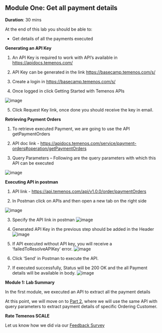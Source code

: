 ## Module One: Get all payment details

**Duration**: 30 mins

At the end of this lab you should be able to:
- Get details of all the payments executed 

**Generating an API Key**
1. An API Key is required to work with API’s available in https://apidocs.temenos.com/

2. API Key can be generated in the link https://basecamp.temenos.com/s/

3. Create a login in https://basecamp.temenos.com/s/

4. Once logged in click Getting Started with Temenos APIs 

![image](https://github.com/temenos/SCALE2020/blob/main/Lab%202%20-%20Payments%20Experience/images/image002.png)

5. Click Request Key link, once done you should receive the key in email.

**Retrieving Payment Orders**

1. To retrieve executed Payment, we are going to use the API getPaymentOrders

2. API doc link - https://apidocs.temenos.com/service/payment-orders#operation/getPaymentOrders

3. Query Parameters – Following are the query parameters with which this API can be executed

![image](https://github.com/temenos/SCALE2020/blob/main/Lab%202%20-%20Payments%20Experience/images/image003.png)

**Executing API in postman**

1. API link - https://api.temenos.com/api/v1.0.0/order/paymentOrders

2. In Postman click on APIs and then open a new tab on the right side

![image](https://github.com/temenos/SCALE2020/blob/main/Lab%202%20-%20Payments%20Experience/images/image004.png)

3. Specify the API link in postman 
![image](https://github.com/temenos/SCALE2020/blob/main/Lab%202%20-%20Payments%20Experience/images/image005.png)

4. Generated API Key in the previous step should be added in the Header
![image](https://github.com/temenos/SCALE2020/blob/main/Lab%202%20-%20Payments%20Experience/images/image006.png)

5. If API executed without API key, you will receive a ‘failedToResolveAPIKey’ error.
![image](https://github.com/temenos/SCALE2020/blob/main/Lab%202%20-%20Payments%20Experience/images/image007.png)

6. Click ‘Send’ in Postman to execute the API.

7. If executed successfully, Status will be 200 OK and the all Payment details will be available in body. 
![image](https://github.com/temenos/SCALE2020/blob/main/Lab%202%20-%20Payments%20Experience/images/image008.png)

**Module 1: Lab Summary**

In the first module, we executed an API to extract all the payment details

At this point, we will move on to [Part 2](xx), where we will use the same API with query parameters to extract payment details of specific Ordering Customer.

**Rate Temenos SCALE**

Let us know how we did via our [Feedback Survey]()